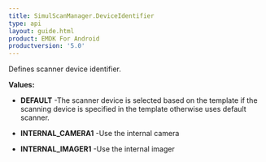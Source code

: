 ```yaml
---
title: SimulScanManager.DeviceIdentifier
type: api
layout: guide.html
product: EMDK For Android
productversion: '5.0'
---
```



Defines scanner device identifier.

**Values:**

* **DEFAULT** -The scanner device is selected based on the template if the scanning device is specified in the template otherwise uses default scanner.

* **INTERNAL_CAMERA1** -Use the internal camera

* **INTERNAL_IMAGER1** -Use the internal imager


